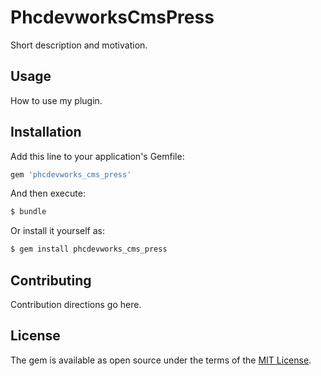 # PhcdevworksCmsPress
Short description and motivation.

## Usage
How to use my plugin.

## Installation
Add this line to your application's Gemfile:

```ruby
gem 'phcdevworks_cms_press'
```

And then execute:
```bash
$ bundle
```

Or install it yourself as:
```bash
$ gem install phcdevworks_cms_press
```

## Contributing
Contribution directions go here.

## License
The gem is available as open source under the terms of the [MIT License](https://opensource.org/licenses/MIT).
